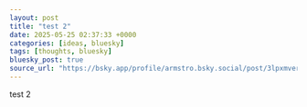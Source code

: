 ```yaml
---
layout: post
title: "test 2"
date: 2025-05-25 02:37:33 +0000
categories: [ideas, bluesky]
tags: [thoughts, bluesky]
bluesky_post: true
source_url: "https://bsky.app/profile/armstro.bsky.social/post/3lpxmverynk2g"
---
```


test 2

